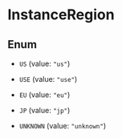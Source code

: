

# InstanceRegion

## Enum


* `US` (value: `"us"`)

* `USE` (value: `"use"`)

* `EU` (value: `"eu"`)

* `JP` (value: `"jp"`)

* `UNKNOWN` (value: `"unknown"`)



